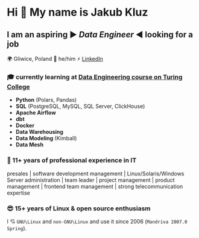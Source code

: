 # Hi 👋 My name is Jakub Kluz

## I am an aspiring ▶️ *Data Engineer* ◀️ **looking for a job**
🌍 Gliwice, Poland 🧔 he/him ⚡ [LinkedIn](https://www.linkedin.com/in/jakub-kluz-346b7958/)

### 🎓 currently learning at [Data Engineering course on Turing College](https://www.turingcollege.com/data-engineering)
* **Python** (Polars, Pandas)
* **SQL** (PostgreSQL, MySQL, SQL Server, ClickHouse)
* **Apache Airflow**
* **dbt**
* **Docker**
* **Data Warehousing**
* **Data Modeling** (Kimball)
* **Data Mesh**

### 👔 11+ years of professional experience in IT
presales | software development management | Linux/Solaris/Windows Server administration |  team leader | project management | product management | frontend team management | strong telecommunication expertise

### 😎 15+ years of Linux & open source enthusiasm
I 💘 `GNU\Linux` and `non-GNU\Linux` and use it since 2006 (`Mandriva 2007.0 Spring`).